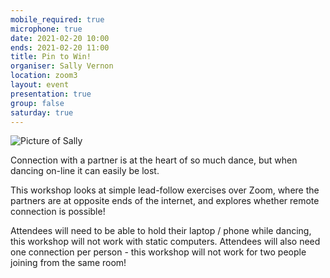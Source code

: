 ```yaml
---
mobile_required: true
microphone: true
date: 2021-02-20 10:00
ends: 2021-02-20 11:00
title: Pin to Win!
organiser: Sally Vernon
location: zoom3
layout: event
presentation: true
group: false
saturday: true
---
```

![Picture of Sally]({{site.baseurl}}/assets/event_pin.jpg)

Connection with a partner is at the heart of so much dance, but when dancing on-line it can easily be lost. 

This workshop looks at simple lead-follow exercises over Zoom, where the partners are at opposite ends of the internet, and explores whether remote connection is possible! 

Attendees will need to be able to hold their laptop / phone while dancing, this workshop will not work with static computers. Attendees will also need one connection per person - this workshop will not work for two people joining from the same room!
